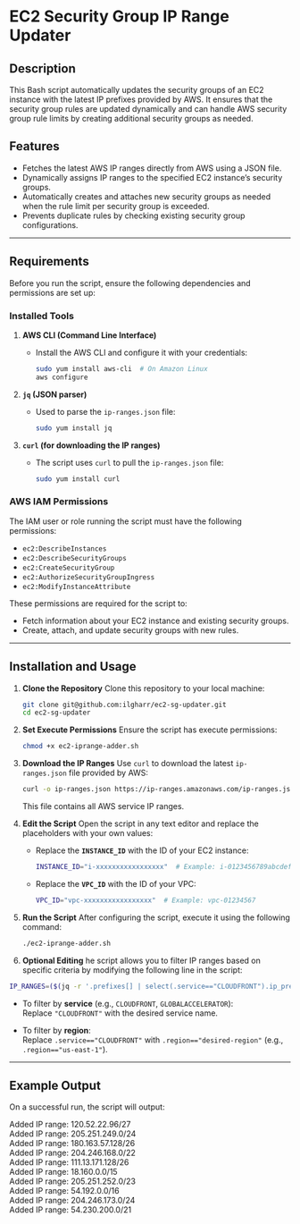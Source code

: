 # **EC2 Security Group IP Range Updater**

## **Description**
This Bash script automatically updates the security groups of an EC2 instance with the latest IP prefixes provided by AWS. It ensures that the security group rules are updated dynamically and can handle AWS security group rule limits by creating additional security groups as needed.

## **Features**
- Fetches the latest AWS IP ranges directly from AWS using a JSON file.
- Dynamically assigns IP ranges to the specified EC2 instance’s security groups.
- Automatically creates and attaches new security groups as needed when the rule limit per security group is exceeded.
- Prevents duplicate rules by checking existing security group configurations.

---

## **Requirements**

Before you run the script, ensure the following dependencies and permissions are set up:

### **Installed Tools**
1. **AWS CLI (Command Line Interface)**  
   - Install the AWS CLI and configure it with your credentials:
     ```bash
     sudo yum install aws-cli  # On Amazon Linux
     aws configure
     ```

2. **`jq` (JSON parser)**  
   - Used to parse the `ip-ranges.json` file:
     ```bash
     sudo yum install jq
     ```

3. **`curl` (for downloading the IP ranges)**  
   - The script uses `curl` to pull the `ip-ranges.json` file:
     ```bash
     sudo yum install curl
     ```

### **AWS IAM Permissions**
The IAM user or role running the script must have the following permissions:
- `ec2:DescribeInstances`
- `ec2:DescribeSecurityGroups`
- `ec2:CreateSecurityGroup`
- `ec2:AuthorizeSecurityGroupIngress`
- `ec2:ModifyInstanceAttribute`

These permissions are required for the script to:
- Fetch information about your EC2 instance and existing security groups.
- Create, attach, and update security groups with new rules.

---

## **Installation and Usage**

1. **Clone the Repository**
   Clone this repository to your local machine:
   ```bash
   git clone git@github.com:ilgharr/ec2-sg-updater.git
   cd ec2-sg-updater
   ```

2. **Set Execute Permissions**
   Ensure the script has execute permissions:
   ```bash
   chmod +x ec2-iprange-adder.sh
   ```

3. **Download the IP Ranges**
   Use `curl` to download the latest `ip-ranges.json` file provided by AWS:
   ```bash
   curl -o ip-ranges.json https://ip-ranges.amazonaws.com/ip-ranges.json
   ```
   This file contains all AWS service IP ranges.

4. **Edit the Script**
   Open the script in any text editor and replace the placeholders with your own values:
   - Replace the **`INSTANCE_ID`** with the ID of your EC2 instance:
     ```bash
     INSTANCE_ID="i-xxxxxxxxxxxxxxxxx"  # Example: i-0123456789abcdef0
     ```
   - Replace the **`VPC_ID`** with the ID of your VPC:
     ```bash
     VPC_ID="vpc-xxxxxxxxxxxxxxxxx"  # Example: vpc-01234567
     ```

5. **Run the Script**
   After configuring the script, execute it using the following command:
   ```bash
   ./ec2-iprange-adder.sh
   ```
6. **Optional Editing**
he script allows you to filter IP ranges based on specific criteria by modifying the following line in the script:  
```bash
IP_RANGES=($(jq -r '.prefixes[] | select(.service=="CLOUDFRONT").ip_prefix' "$JSON_FILE"))
```

- To filter by **service** (e.g., `CLOUDFRONT`, `GLOBALACCELERATOR`):  
  Replace `"CLOUDFRONT"` with the desired service name.

- To filter by **region**:  
  Replace `.service=="CLOUDFRONT"` with `.region=="desired-region"` (e.g., `.region=="us-east-1"`).
   
---

## **Example Output**

On a successful run, the script will output:

Added IP range: 120.52.22.96/27  
Added IP range: 205.251.249.0/24  
Added IP range: 180.163.57.128/26  
Added IP range: 204.246.168.0/22  
Added IP range: 111.13.171.128/26  
Added IP range: 18.160.0.0/15  
Added IP range: 205.251.252.0/23  
Added IP range: 54.192.0.0/16  
Added IP range: 204.246.173.0/24  
Added IP range: 54.230.200.0/21  
